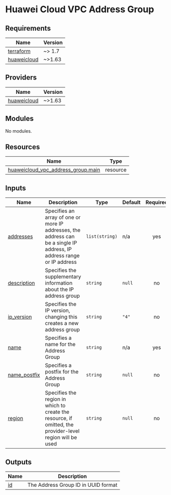 # Huawei Cloud VPC Address Group
<!-- BEGIN_TF_DOCS -->
## Requirements

| Name | Version |
|------|---------|
| <a name="requirement_terraform"></a> [terraform](#requirement\_terraform) | ~> 1.7 |
| <a name="requirement_huaweicloud"></a> [huaweicloud](#requirement\_huaweicloud) | ~>1.63 |

## Providers

| Name | Version |
|------|---------|
| <a name="provider_huaweicloud"></a> [huaweicloud](#provider\_huaweicloud) | ~>1.63 |

## Modules

No modules.

## Resources

| Name | Type |
|------|------|
| [huaweicloud_vpc_address_group.main](https://registry.terraform.io/providers/huaweicloud/huaweicloud/latest/docs/resources/vpc_address_group) | resource |

## Inputs

| Name | Description | Type | Default | Required |
|------|-------------|------|---------|:--------:|
| <a name="input_addresses"></a> [addresses](#input\_addresses) | Specifies an array of one or more IP addresses, the address can be a single IP address, IP address range or IP address | `list(string)` | n/a | yes |
| <a name="input_description"></a> [description](#input\_description) | Specifies the supplementary information about the IP address group | `string` | `null` | no |
| <a name="input_ip_version"></a> [ip\_version](#input\_ip\_version) | Specifies the IP version, changing this creates a new address group | `string` | `"4"` | no |
| <a name="input_name"></a> [name](#input\_name) | Specifies a name for the Address Group | `string` | n/a | yes |
| <a name="input_name_postfix"></a> [name\_postfix](#input\_name\_postfix) | Specifies a postfix for the Address Group | `string` | `null` | no |
| <a name="input_region"></a> [region](#input\_region) | Specifies the region in which to create the resource, if omitted, the provider-level region will be used | `string` | `null` | no |

## Outputs

| Name | Description |
|------|-------------|
| <a name="output_id"></a> [id](#output\_id) | The Address Group ID in UUID format |
<!-- END_TF_DOCS -->